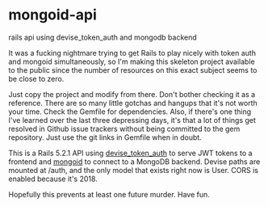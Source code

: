 # mongoid-api
rails api using devise_token_auth and mongodb backend

It was a fucking nightmare trying to get Rails to play nicely with token auth and mongoid simultaneously, so I'm making this skeleton project available to the public since the number of resources on this exact subject seems to be close to zero. 

Just copy the project and modify from there. Don't bother checking it as a reference. There are so many little gotchas and hangups that it's not worth your time. Check the Gemfile for dependencies. Also, if there's one thing I've learned over the last three depressing days, it's that a lot of things get resolved in Github issue trackers without being committed to the gem repository. Just use the git links in Gemfile when in doubt. 

This is a Rails 5.2.1 API using [devise_token_auth](https://github.com/lynndylanhurley/devise_token_auth) to serve JWT tokens to a frontend and [mongoid](https://github.com/mongodb/mongoid) to connect to a MongoDB backend. Devise paths are mounted at /auth, and the only model that exists right now is User. CORS is enabled because it's 2018. 

Hopefully this prevents at least one future murder. Have fun.

